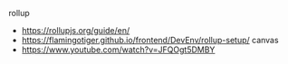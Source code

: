rollup
- https://rollupjs.org/guide/en/
- https://flamingotiger.github.io/frontend/DevEnv/rollup-setup/
canvas
- https://www.youtube.com/watch?v=JFQOgt5DMBY
